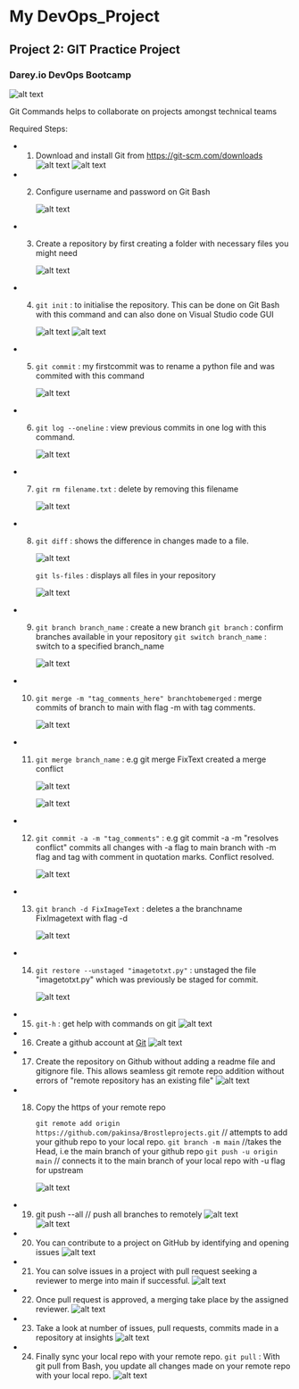 # My DevOps_Project 
## Project 2: GIT Practice Project
### Darey.io DevOps Bootcamp
![alt text](img/01.git.png)


Git Commands helps to collaborate on projects amongst technical teams 

Required Steps:
* 1. Download and install Git  from <https://git-scm.com/downloads>
     ![alt text](img/02.git_download_site.png "Gitd")
     ![alt text](img/03.git_exe.png "Gitexe")

* 2. Configure username and password on Git Bash

     ![alt text](img/04.git_versionconfig.png "Gitv")

* 3. Create a repository by first creating a folder with necessary  files you might need

     ![alt text](img/05.create_folder.png)


* 4. `git init` : to initialise the repository. This can be done on Git Bash with this command 
      and can also done on Visual Studio code GUI
      
      ![alt text](img/06.git_init.png)
      ![alt text](img/07.git_init_folder.png)


* 5. `git commit` : my firstcommit was to rename a python file and was commited with this command

      ![alt text](img/08.firstCommit.png)

     
* 6. `git log --oneline` : view previous commits in one log with this command.

     ![alt text](img/09.onelinelog.png)


* 7. `git rm filename.txt`  : delete by removing this filename

      ![alt text](img/10.delete_file.png)


* 8. `git diff`  : shows the difference in changes made to a file.

      ![alt text](img/11.git_diff.png)


      `git ls-files`  : displays all files in your repository

      ![alt text](img/11a.git_ls.png)


* 9. `git branch branch_name`  : create a new branch
     `git branch`              : confirm branches available in your repository
     `git switch branch_name`  : switch to a specified branch_name  

      ![alt text](img/12.branchswitchfirstcommit.png)

* 10. `git merge -m "tag_comments_here" branchtobemerged` : merge commits of branch to main with flag -m with tag comments.

      ![alt text](img/12a.merge_branches.png)

* 11. `git merge branch_name`  :    e.g git merge FixText created a merge conflict

      ![alt text](img/13.mergeconflict.png)

      ![alt text](img/14.sign_of_conflict.png)

* 12. `git commit -a -m "tag_comments"` : e.g git commit -a -m "resolves conflict"  commits all changes with -a flag
to main branch with -m flag and tag with comment in quotation marks. Conflict resolved.

      ![alt text](img/15.conflict_resolution.png)


* 13. `git branch -d FixImageText` : deletes a the branchname FixImagetext with flag -d

      ![alt text](img/16.delete_branch.png)


* 14. `git restore --unstaged "imagetotxt.py"`   : unstaged the file "imagetotxt.py" which was previously be staged for commit.

      ![alt text](img/17.git_restore.png)
      

* 15. `git-h`  : get help with commands on git
      ![alt text](img/18.git-h.png)



* 16. Create a github account at [Git](https://github.com/) 
      ![alt text](img/19.github.png "Github")

* 17. Create the repository on Github without adding a readme file and gitignore file. 
      This allows seamless git remote repo addition without errors of "remote repository has an existing file"
      ![alt text](img/20.remoterepo.png)  


* 18. Copy the https of your remote repo

      `git remote add origin https://github.com/pakinsa/Brostleprojects.git`  // attempts to add your github repo to your local repo.
      `git branch -m main`          //takes the Head, i.e the main branch of your github repo
      `git push -u origin main`     // connects it to the main branch of your local repo with -u flag for upstream

      ![alt text](img/21.git_remote.png)  

* 19. git push --all  // push all branches to remotely
      ![alt text](img/22.pushbranchremote.png)  
      ![alt text](img/23.remote_branches.png)



* 20. You can contribute to a project on GitHub by identifying and opening issues
      ![alt text](img/24.issues.png)  


* 21. You can solve issues in a project with pull request seeking a reviewer to merge into main if successful.
      ![alt text](img/25.pullrequest.png)  


* 22. Once pull request is approved, a merging take place by the assigned reviewer.
      ![alt text](img/26.mergeremotepullrequest.png)  


* 23. Take a look at number of issues, pull requests, commits made in a repository at insights
      ![alt text](img/27.insights.png)  


* 24. Finally sync your local repo with your remote repo.
      `git pull` : With git pull from Bash, you update all changes made on your remote repo with your local repo.
      ![alt text](img/28.pull_remotely.png)  
 
